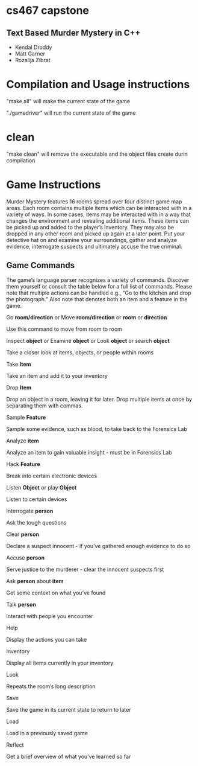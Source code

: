 # cs467 capstone

## Text Based Murder Mystery in C++

- Kendal Droddy
- Matt Garner
- Rozalija Zibrat


# Compilation and Usage instructions

"make all" will make the current state of the game

"./gamedriver" will run the current state of the game 

# clean

"make clean" will remove the executable and the object files create durin compilation


# Game Instructions

Murder Mystery features 16 rooms spread over four distinct game map areas. Each room contains multiple items which can be 
interacted with in a variety of ways. In some cases, items may be interacted with in a way that changes the environment and 
revealing additional items. These items can be picked up and added to the player’s inventory. They may also be dropped in any 
other room and picked up again at a later point. Put your detective hat on and examine your surroundings, gather and analyze 
evidence, interrogate suspects and ultimately accuse the true criminal.


## Game Commands
The game’s language parser recognizes a variety of commands. Discover them yourself or consult the table below for a full list of commands. 
Please note that multiple actions can be handled e.g., “Go to the kitchen and drop the photograph.” Also note that <object> denotes both an item and a 
feature in the game.


Go **room/direction** or Move **room/direction** or **room** or **direction**

Use this command to move from room to room


Inspect **object** or Examine **object** or Look **object** or search **object**

Take a closer look at items, objects, or people within rooms


Take **Item**

Take an item and add it to your inventory


Drop **Item**

Drop an object in a room, leaving it for later. Drop multiple items at once by separating them with commas.


Sample **Feature**

Sample some evidence, such as blood, to take back to the Forensics Lab


Analyze **item**

Analyze an item to gain valuable insight - must be in Forensics Lab


Hack **Feature**

Break into certain electronic devices


Listen **Object** or play **Object**

Listen to certain devices


Interrogate **person**

Ask the tough questions


Clear **person**

Declare a suspect innocent - if you’ve gathered enough evidence to do so


Accuse **person**

Serve justice to the murderer - clear the innocent suspects first


Ask **person** about **item**

Get some context on what you’ve found


Talk **person**

Interact with people you encounter 


Help
 
Display the actions you can take


Inventory 

Display all items currently in your inventory


Look

Repeats the room’s long description


Save

Save the game in its current state to return to later


Load

Load in a previously saved game


Reflect

Get a brief overview of what you’ve learned so far

